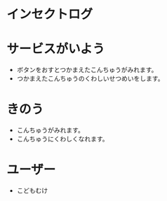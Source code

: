 # インセクトログ

# サービスがいよう
- ボタンをおすとつかまえたこんちゅうがみれます。
- つかまえたこんちゅうのくわしいせつめいをします。

# きのう
- こんちゅうがみれます。
- こんちゅうにくわしくなれます。

# ユーザー
- こどもむけ